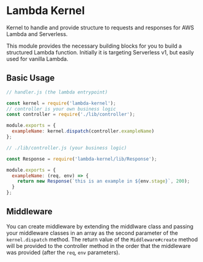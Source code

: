 # Lambda Kernel
Kernel to handle and provide structure to requests and responses for AWS Lambda and Serverless.

This module provides the necessary building blocks for you to build a structured Lambda function. Initially it is targeting Serverless v1, but easily used for vanilla Lambda.

## Basic Usage
```javascript
// handler.js (the lambda entrypoint)

const kernel = require('lambda-kernel');
// controller is your own business logic
const controller = require('./lib/controller');

module.exports = {
  exampleName: kernel.dispatch(controller.exampleName)
};
```
```javascript
// ./lib/controller.js (your business logic)

const Response = require('lambda-kernel/lib/Response');

module.exports = {
  exampleName: (req, env) => {
    return new Response(`this is an example in ${env.stage}`, 200);
  }
};
```

## Middleware
You can create middleware by extending the middlware class and passing your middleware classes in an array as the second parameter of the `kernel.dispatch` method.
The return value of the `Middleware#create` method will be provided to the controller method in the order that the middleware was provided (after the `req`, `env` parameters).

